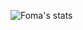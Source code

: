 ![Foma's stats](https://github-readme-stats.vercel.app/api?username=fomalsd&show_icons=true&include_all_commits=true)
